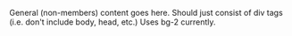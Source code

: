 General (non-members) content goes here. Should just consist of div tags (i.e. don't  include body, head, etc.) Uses bg-2 currently.
